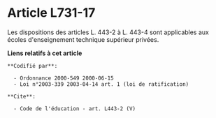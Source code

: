 # Article L731-17

Les dispositions des articles L. 443-2 à L. 443-4 sont applicables aux écoles d'enseignement technique supérieur privées.

**Liens relatifs à cet article**

	**Codifié par**:

	  - Ordonnance 2000-549 2000-06-15
	  - Loi n°2003-339 2003-04-14 art. 1 (loi de ratification)

	**Cite**:

	  - Code de l'éducation - art. L443-2 (V)
